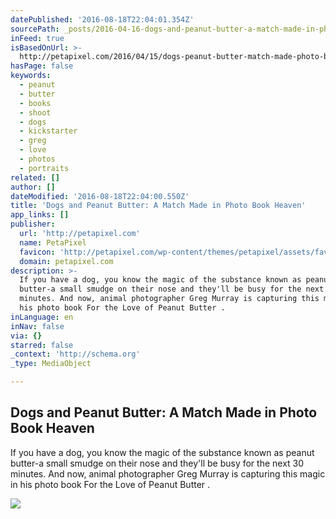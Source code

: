 ```yaml
---
datePublished: '2016-08-18T22:04:01.354Z'
sourcePath: _posts/2016-04-16-dogs-and-peanut-butter-a-match-made-in-photo-book-heaven.md
inFeed: true
isBasedOnUrl: >-
  http://petapixel.com/2016/04/15/dogs-peanut-butter-match-made-photo-book-heaven/
hasPage: false
keywords:
  - peanut
  - butter
  - books
  - shoot
  - dogs
  - kickstarter
  - greg
  - love
  - photos
  - portraits
related: []
author: []
dateModified: '2016-08-18T22:04:00.550Z'
title: 'Dogs and Peanut Butter: A Match Made in Photo Book Heaven'
app_links: []
publisher:
  url: 'http://petapixel.com'
  name: PetaPixel
  favicon: 'http://petapixel.com/wp-content/themes/petapixel/assets/favicon.ico'
  domain: petapixel.com
description: >-
  If you have a dog, you know the magic of the substance known as peanut
  butter-a small smudge on their nose and they'll be busy for the next 30
  minutes. And now, animal photographer Greg Murray is capturing this magic in
  his photo book For the Love of Peanut Butter .
inLanguage: en
inNav: false
via: {}
starred: false
_context: 'http://schema.org'
_type: MediaObject

---
```

<article style=""><h1>Dogs and Peanut Butter: A Match Made in Photo Book Heaven</h1><p>If you have a dog, you know the magic of the substance known as peanut butter-a small smudge on their nose and they'll be busy for the next 30 minutes. And now, animal photographer Greg Murray is capturing this magic in his photo book For the Love of Peanut Butter .</p><img src="http://petapixel.com/assets/uploads/2016/04/PB_Bernie_Kosar.jpg" /></article>